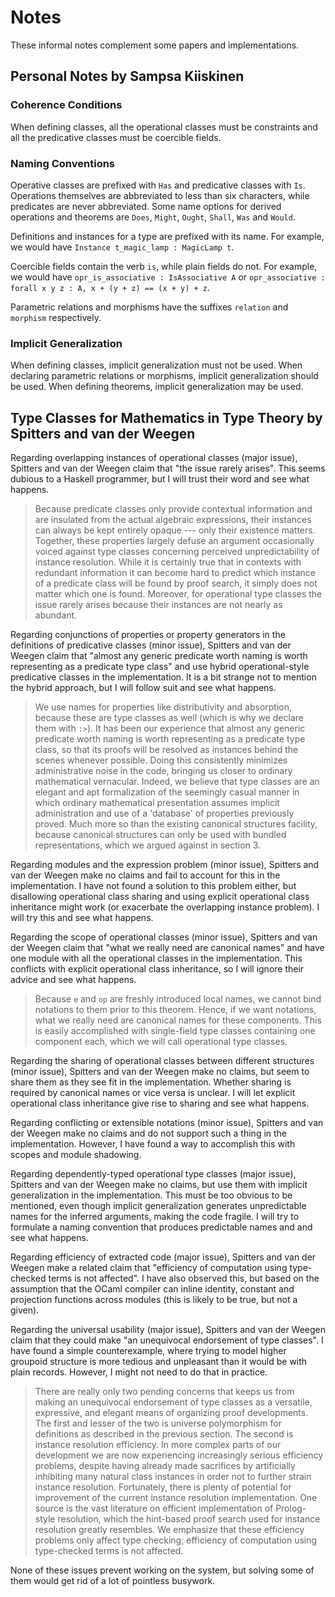 # Notes

These informal notes complement some papers and implementations.

## Personal Notes by Sampsa Kiiskinen

### Coherence Conditions

When defining classes,
all the operational classes must be constraints and
all the predicative classes must be coercible fields.

### Naming Conventions

Operative classes are prefixed with `Has` and predicative classes with `Is`.
Operations themselves are abbreviated to less than six characters,
while predicates are never abbreviated.
Some name options for derived operations and theorems are
`Does`, `Might`, `Ought`, `Shall`, `Was` and `Would`.

Definitions and instances for a type are prefixed with its name.
For example, we would have `Instance t_magic_lamp : MagicLamp t`.

Coercible fields contain the verb `is`, while plain fields do not.
For example, we would have `opr_is_associative : IsAssociative A` or
`opr_associative : forall x y z : A, x + (y + z) == (x + y) + z`.

Parametric relations and morphisms
have the suffixes `relation` and `morphism` respectively.

### Implicit Generalization

When defining classes, implicit generalization must not be used.
When declaring parametric relations or morphisms,
implicit generalization should be used.
When defining theorems, implicit generalization may be used.

## Type Classes for Mathematics in Type Theory by Spitters and van der Weegen

Regarding overlapping instances of operational classes (major issue),
Spitters and van der Weegen claim that "the issue rarely arises".
This seems dubious to a Haskell programmer,
but I will trust their word and see what happens.

> Because predicate classes only provide contextual information and
> are insulated from the actual algebraic expressions,
> their instances can always be kept entirely opaque ---
> only their existence matters.
> Together, these properties largely defuse
> an argument occasionally voiced against type classes
> concerning perceived unpredictability of instance resolution.
> While it is certainly true that in contexts with redundant information
> it can become hard to predict which instance
> of a predicate class will be found by proof search,
> it simply does not matter which one is found.
> Moreover, for operational type classes the issue rarely arises because
> their instances are not nearly as abundant.

Regarding conjunctions of properties or property generators
in the definitions of predicative classes (minor issue),
Spitters and van der Weegen claim that
"almost any generic predicate worth naming
is worth representing as a predicate type class" and
use hybrid operational-style predicative classes in the implementation.
It is a bit strange not to mention the hybrid approach,
but I will follow suit and see what happens.

> We use names for properties like distributivity and absorption,
> because these are type classes as well
> (which is why we declare them with `:>`).
> It has been our experience
> that almost any generic predicate worth naming
> is worth representing as a predicate type class,
> so that its proofs will be resolved as instances
> behind the scenes whenever possible.
> Doing this consistently minimizes administrative noise in the code,
> bringing us closer to ordinary mathematical vernacular.
> Indeed, we believe that type classes are an elegant and
> apt formalization of the seemingly casual manner in which
> ordinary mathematical presentation assumes implicit administration and
> use of a 'database' of properties previously proved.
> Much more so than the existing canonical structures facility,
> because canonical structures can only be used
> with bundled representations,
> which we argued against in section 3.

Regarding modules and the expression problem (minor issue),
Spitters and van der Weegen make no claims and
fail to account for this in the implementation.
I have not found a solution to this problem either,
but disallowing operational class sharing and
using explicit operational class inheritance might work
(or exacerbate the overlapping instance problem).
I will try this and see what happens.

Regarding the scope of operational classes (minor issue),
Spitters and van der Weegen claim that
"what we really need are canonical names" and
have one module with all the operational classes in the implementation.
This conflicts with explicit operational class inheritance,
so I will ignore their advice and see what happens.

> Because `e` and `op` are freshly introduced local names,
> we cannot bind notations to them prior to this theorem.
> Hence, if we want notations,
> what we really need are canonical names for these components.
> This is easily accomplished with single-field type classes
> containing one component each,
> which we will call operational type classes.

Regarding the sharing of operational classes
between different structures (minor issue),
Spitters and van der Weegen make no claims,
but seem to share them as they see fit in the implementation.
Whether sharing is required by canonical names or vice versa is unclear.
I will let explicit operational class inheritance
give rise to sharing and see what happens.

Regarding conflicting or extensible notations (minor issue),
Spitters and van der Weegen make no claims and
do not support such a thing in the implementation.
However, I have found a way to accomplish this
with scopes and module shadowing.

Regarding dependently-typed operational type classes (major issue),
Spitters and van der Weegen make no claims,
but use them with implicit generalization in the implementation.
This must be too obvious to be mentioned,
even though implicit generalization generates unpredictable names
for the inferred arguments, making the code fragile.
I will try to formulate a naming convention
that produces predictable names and and see what happens.

Regarding efficiency of extracted code (major issue),
Spitters and van der Weegen make a related claim that
"efficiency of computation using type-checked terms is not affected".
I have also observed this,
but based on the assumption that the OCaml compiler
can inline identity, constant and projection functions
across modules (this is likely to be true, but not a given).

Regarding the universal usability (major issue),
Spitters and van der Weegen claim that they could make
"an unequivocal endorsement of type classes".
I have found a simple counterexample,
where trying to model higher groupoid structure is
more tedious and unpleasant than it would be with plain records.
However, I might not need to do that in practice.

> There are really only two pending concerns that keeps us
> from making an unequivocal endorsement of type classes
> as a versatile, expressive, and elegant means
> of organizing proof developments.
> The first and lesser of the two is universe polymorphism
> for definitions as described in the previous section.
> The second is instance resolution efficiency.
> In more complex parts of our development
> we are now experiencing increasingly serious efficiency problems,
> despite having already made sacrifices
> by artificially inhibiting many natural class instances
> in order not to further strain instance resolution.
> Fortunately, there is plenty of potential for improvement
> of the current instance resolution implementation.
> One source is the vast literature
> on efficient implementation of Prolog-style resolution,
> which the hint-based proof search used
> for instance resolution greatly resembles.
> We emphasize that these efficiency problems only affect type checking;
> efficiency of computation using type-checked terms is not affected.

None of these issues prevent working on the system,
but solving some of them would get rid of a lot of pointless busywork.
